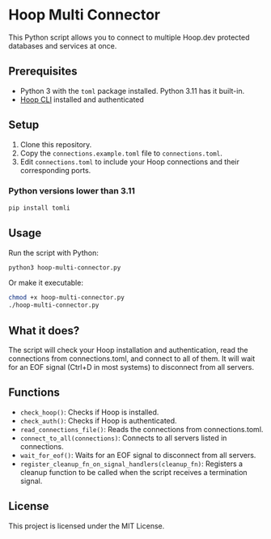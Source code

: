# Hoop Multi Connector

This Python script allows you to connect to multiple Hoop.dev protected databases and services at once.

## Prerequisites

- Python 3 with the `toml` package installed. Python 3.11 has it built-in.
- [Hoop CLI](https://github.com/hoophq/hoopcli) installed and authenticated

## Setup

1. Clone this repository.
2. Copy the `connections.example.toml` file to `connections.toml`.
3. Edit `connections.toml` to include your Hoop connections and their corresponding ports.

### Python versions lower than 3.11
```sh
pip install tomli
```

## Usage

Run the script with Python:

```sh
python3 hoop-multi-connector.py
```

Or make it executable:
```sh
chmod +x hoop-multi-connector.py
./hoop-multi-connector.py
```

## What it does?

The script will check your Hoop installation and authentication, read the connections from connections.toml, and connect to all of them. It will wait for an EOF signal (Ctrl+D in most systems) to disconnect from all servers.

## Functions
- `check_hoop()`: Checks if Hoop is installed.
- `check_auth()`: Checks if Hoop is authenticated.
- `read_connections_file()`: Reads the connections from connections.toml.
- `connect_to_all(connections)`: Connects to all servers listed in connections.
- `wait_for_eof()`: Waits for an EOF signal to disconnect from all servers.
- `register_cleanup_fn_on_signal_handlers(cleanup_fn)`: Registers a cleanup function to be called when the script receives a termination signal.

## License
This project is licensed under the MIT License.



